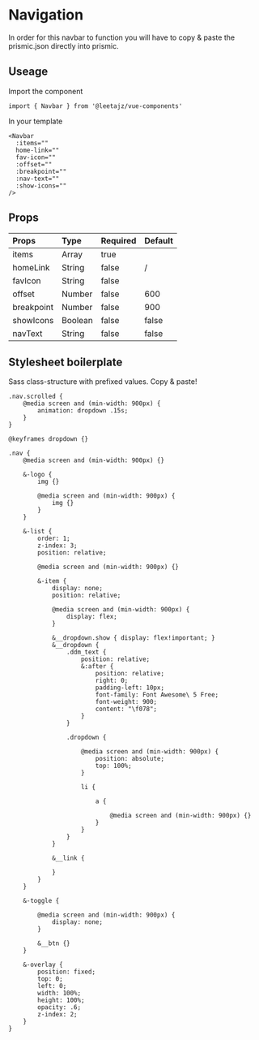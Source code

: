 # Navigation

In order for this navbar to function you will have to copy & paste the
prismic.json directly into prismic.

## Useage
Import the component
```
import { Navbar } from '@leetajz/vue-components'
```

In your template
```
<Navbar
  :items=""
  home-link=""
  fav-icon=""
  :offset=""
  :breakpoint=""
  :nav-text=""
  :show-icons=""
/>
```

## Props
| Props           | Type     | Required   | Default               |
|:----------------|:---------|:-----------|:----------------------|
| items           | Array    | true       |                       |
| homeLink        | String   | false      | /                     |
| favIcon         | String   | false      |                       |
| offset          | Number   | false      | 600                   |
| breakpoint      | Number   | false      | 900                   |
| showIcons       | Boolean  | false      | false                 |
| navText         | String   | false      | false                 |



## Stylesheet boilerplate
Sass class-structure with prefixed values. Copy & paste!
```
.nav.scrolled {
    @media screen and (min-width: 900px) {
        animation: dropdown .15s;
    }
}

@keyframes dropdown {}

.nav {
    @media screen and (min-width: 900px) {}

    &-logo {
        img {}

        @media screen and (min-width: 900px) {
            img {}
        }
    }

    &-list {
        order: 1;
        z-index: 3;
        position: relative;

        @media screen and (min-width: 900px) {}

        &-item {
            display: none;
            position: relative;

            @media screen and (min-width: 900px) {
                display: flex;                
            }

            &__dropdown.show { display: flex!important; }
            &__dropdown {
                .ddm_text {
                    position: relative;
                    &:after {
                        position: relative;
                        right: 0;
                        padding-left: 10px;
                        font-family: Font Awesome\ 5 Free;
                        font-weight: 900;
                        content: "\f078";
                    }
                }

                .dropdown {

                    @media screen and (min-width: 900px) {
                        position: absolute;
                        top: 100%;
                    }

                    li {

                        a {

                            @media screen and (min-width: 900px) {}
                        }
                    }
                }
            }

            &__link {

            }
        }
    }

    &-toggle {

        @media screen and (min-width: 900px) {
            display: none;
        }

        &__btn {}
    }

    &-overlay {
        position: fixed;
        top: 0;
        left: 0;
        width: 100%;
        height: 100%;
        opacity: .6;
        z-index: 2;
    }
}
```
